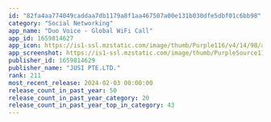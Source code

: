 ```yaml
---
id: "82fa4aa774049caddaa7db1179a8f1aa467507a00e131b030dfe5dbf01c6bb98"
category: "Social Networking"
app_name: "Duo Voice - Global WiFi Call"
app_id: 1659814627
app_icon: https://is1-ssl.mzstatic.com/image/thumb/Purple116/v4/14/98/ad/1498ad8b-b19c-9da5-25cc-742992f695d8/AppIcon-1x_U007emarketing-0-7-0-0-85-220-0.png/1024x1024bb.png
app_screenshot: https://is1-ssl.mzstatic.com/image/thumb/PurpleSource116/v4/c3/a4/b7/c3a4b78d-7eb7-f55c-a4d5-a64b09e1f4b1/793bb472-2995-4e3a-bf30-0c7c34ae9779_6.5-1.png/1242x2688bb.png
publisher_id: 1659814629
publisher_name: "JUSI PTE.LTD."
rank: 211
most_recent_release: 2024-02-03 00:00:00
release_count_in_past_year: 50
release_count_in_past_year_category: 20
release_count_in_past_year_top_in_category: 43
---
```

